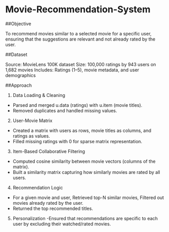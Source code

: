 # Movie-Recommendation-System

##Objective

To recommend movies similar to a selected movie for a specific user, ensuring that the suggestions are relevant and not already rated by the user.

##Dataset

Source: MovieLens 100K dataset
Size: 100,000 ratings by 943 users on 1,682 movies
Includes: Ratings (1–5), movie metadata, and user demographics

##Approach

1. Data Loading & Cleaning
- Parsed and merged u.data (ratings) with u.item (movie titles).
- Removed duplicates and handled missing values.
2. User-Movie Matrix
- Created a matrix with users as rows, movie titles as columns, and ratings as values.
- Filled missing ratings with 0 for sparse matrix representation.
3. Item-Based Collaborative Filtering
- Computed cosine similarity between movie vectors (columns of the matrix).
- Built a similarity matrix capturing how similarly movies are rated by all users.
4. Recommendation Logic
- For a given movie and user, Retrieved top-N similar movies, Filtered out movies already rated by the user.
- Returned the top recommended titles.
5. Personalization
-Ensured that recommendations are specific to each user by excluding their watched/rated movies.
